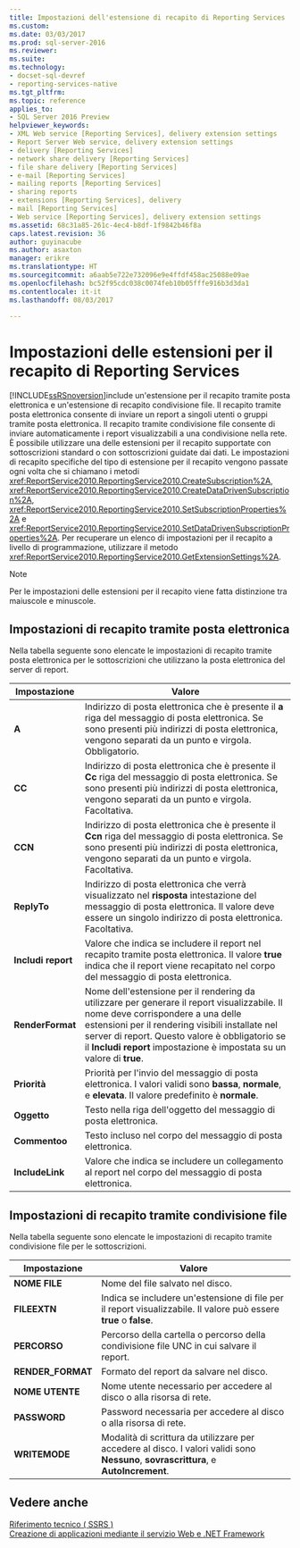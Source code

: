 ```yaml
---
title: Impostazioni dell'estensione di recapito di Reporting Services | Documenti Microsoft
ms.custom: 
ms.date: 03/03/2017
ms.prod: sql-server-2016
ms.reviewer: 
ms.suite: 
ms.technology:
- docset-sql-devref
- reporting-services-native
ms.tgt_pltfrm: 
ms.topic: reference
applies_to:
- SQL Server 2016 Preview
helpviewer_keywords:
- XML Web service [Reporting Services], delivery extension settings
- Report Server Web service, delivery extension settings
- delivery [Reporting Services]
- network share delivery [Reporting Services]
- file share delivery [Reporting Services]
- e-mail [Reporting Services]
- mailing reports [Reporting Services]
- sharing reports
- extensions [Reporting Services], delivery
- mail [Reporting Services]
- Web service [Reporting Services], delivery extension settings
ms.assetid: 68c31a85-261c-4ec4-b8df-1f9842b46f8a
caps.latest.revision: 36
author: guyinacube
ms.author: asaxton
manager: erikre
ms.translationtype: HT
ms.sourcegitcommit: a6aab5e722e732096e9e4ffdf458ac25088e09ae
ms.openlocfilehash: bc52f95cdc038c0074feb10b05fffe916b3d3da1
ms.contentlocale: it-it
ms.lasthandoff: 08/03/2017

---
```

# <a name="reporting-services-delivery-extension-settings"></a>Impostazioni delle estensioni per il recapito di Reporting Services
  [!INCLUDE[ssRSnoversion](../../../includes/ssrsnoversion-md.md)]include un'estensione per il recapito tramite posta elettronica e un'estensione di recapito condivisione file. Il recapito tramite posta elettronica consente di inviare un report a singoli utenti o gruppi tramite posta elettronica. Il recapito tramite condivisione file consente di inviare automaticamente i report visualizzabili a una condivisione nella rete. È possibile utilizzare una delle estensioni per il recapito supportate con sottoscrizioni standard o con sottoscrizioni guidate dai dati. Le impostazioni di recapito specifiche del tipo di estensione per il recapito vengono passate ogni volta che si chiamano i metodi <xref:ReportService2010.ReportingService2010.CreateSubscription%2A>, <xref:ReportService2010.ReportingService2010.CreateDataDrivenSubscription%2A>, <xref:ReportService2010.ReportingService2010.SetSubscriptionProperties%2A> e <xref:ReportService2010.ReportingService2010.SetDataDrivenSubscriptionProperties%2A>. Per recuperare un elenco di impostazioni per il recapito a livello di programmazione, utilizzare il metodo <xref:ReportService2010.ReportingService2010.GetExtensionSettings%2A>.  
  
> [!NOTE]  
>  Per le impostazioni delle estensioni per il recapito viene fatta distinzione tra maiuscole e minuscole.  
  
## <a name="e-mail-delivery-settings"></a>Impostazioni di recapito tramite posta elettronica  
 Nella tabella seguente sono elencate le impostazioni di recapito tramite posta elettronica per le sottoscrizioni che utilizzano la posta elettronica del server di report.  
  
|Impostazione|Valore|  
|-------------|-----------|  
|**A**|Indirizzo di posta elettronica che è presente il **a** riga del messaggio di posta elettronica. Se sono presenti più indirizzi di posta elettronica, vengono separati da un punto e virgola. Obbligatorio.|  
|**CC**|Indirizzo di posta elettronica che è presente il **Cc** riga del messaggio di posta elettronica. Se sono presenti più indirizzi di posta elettronica, vengono separati da un punto e virgola. Facoltativa.|  
|**CCN**|Indirizzo di posta elettronica che è presente il **Ccn** riga del messaggio di posta elettronica. Se sono presenti più indirizzi di posta elettronica, vengono separati da un punto e virgola. Facoltativa.|  
|**ReplyTo**|Indirizzo di posta elettronica che verrà visualizzato nel **risposta** intestazione del messaggio di posta elettronica. Il valore deve essere un singolo indirizzo di posta elettronica. Facoltativa.|  
|**Includi report**|Valore che indica se includere il report nel recapito tramite posta elettronica. Il valore **true** indica che il report viene recapitato nel corpo del messaggio di posta elettronica.|  
|**RenderFormat**|Nome dell'estensione per il rendering da utilizzare per generare il report visualizzabile. Il nome deve corrispondere a una delle estensioni per il rendering visibili installate nel server di report. Questo valore è obbligatorio se il **Includi report** impostazione è impostata su un valore di **true**.|  
|**Priorità**|Priorità per l'invio del messaggio di posta elettronica. I valori validi sono **bassa**, **normale**, e **elevata**. Il valore predefinito è **normale**.|  
|**Oggetto**|Testo nella riga dell'oggetto del messaggio di posta elettronica.|  
|**Commentoo**|Testo incluso nel corpo del messaggio di posta elettronica.|  
|**IncludeLink**|Valore che indica se includere un collegamento al report nel corpo del messaggio di posta elettronica.|  
  
## <a name="file-share-delivery-settings"></a>Impostazioni di recapito tramite condivisione file  
 Nella tabella seguente sono elencate le impostazioni di recapito tramite condivisione file per le sottoscrizioni.  
  
|Impostazione|Valore|  
|-------------|-----------|  
|**NOME FILE**|Nome del file salvato nel disco.|  
|**FILEEXTN**|Indica se includere un'estensione di file per il report visualizzabile. Il valore può essere **true** o **false**.|  
|**PERCORSO**|Percorso della cartella o percorso della condivisione file UNC in cui salvare il report.|  
|**RENDER_FORMAT**|Formato del report da salvare nel disco.|  
|**NOME UTENTE**|Nome utente necessario per accedere al disco o alla risorsa di rete.|  
|**PASSWORD**|Password necessaria per accedere al disco o alla risorsa di rete.|  
|**WRITEMODE**|Modalità di scrittura da utilizzare per accedere al disco. I valori validi sono **Nessuno**, **sovrascrittura**, e **AutoIncrement**.|  
  
## <a name="see-also"></a>Vedere anche  
 [Riferimento tecnico &#40; SSRS &#41;](../../../reporting-services/technical-reference-ssrs.md)   
 [Creazione di applicazioni mediante il servizio Web e .NET Framework](../../../reporting-services/report-server-web-service/net-framework/building-applications-using-the-web-service-and-the-net-framework.md)  
  
  
